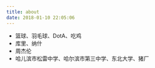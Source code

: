 ```yaml
---
title: about
date: 2018-01-10 22:05:06
---
```


- 篮球、羽毛球、DotA、吃鸡
- 库里、纳什
- 周杰伦
- 哈儿滨市松雷中学、哈尔滨市第三中学、东北大学、猪厂


